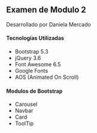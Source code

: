 ## Examen de Modulo 2
Desarrollado por Daniela Mercado
#### Tecnologías Utilizadas
- Bootstrap 5.3
- jQuery 3.6
- Font Awesome 6.5
- Google Fonts
- AOS (Animated On Scroll)

#### Modulos de Bootstrap
- Carousel
- Navbar
- Card
- ToolTip
